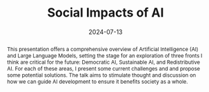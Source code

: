 ---
layout: talk
title: "Social Impacts of AI"
date: 2024-07-13
cover_image: "/assets/talks/20240713 Alberto Lumbreras - Social Impacts AI.png"
pdf_link: "/assets/talks/20240713 Alberto Lumbreras - Social Impacts AI.pdf"
abstract: "This presentation offers a comprehensive overview of Artificial Intelligence (AI) and Large Language Models, setting the stage for an exploration of three fronts I think are critical for the future: Democratic AI, Sustainable AI, and Redistributive AI. For each of these areas, I present some current challenges and and propose some potential solutions. The talk aims to stimulate thought and discussion on how we can guide AI development to ensure it benefits society as a whole."
---